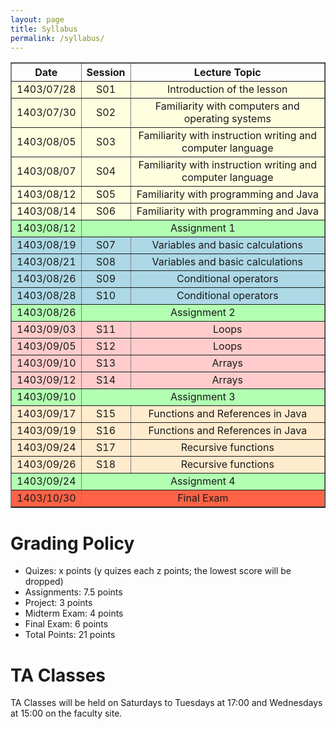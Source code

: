 ```yaml
---
layout: page
title: Syllabus
permalink: /syllabus/
---
```


<table border="1" style="width: 100%; text-align: center;">
    <tr>
        <th>Date</th>
        <th>Session</th>
        <th>Lecture Topic</th>
        </tr>
    <tr style="background-color:#ffffe0">
        <td>1403/07/28</td>
        <td>S01</td>
        <td>Introduction of the lesson</td>
    </tr>
    <tr style="background-color:#ffffe0">
        <td>1403/07/30</td>
        <td>S02</td>
        <td>Familiarity with computers and operating systems</td>
    </tr>
    <tr style="background-color:#ffffe0">
        <td>1403/08/05</td>
        <td>S03</td>
        <td>Familiarity with instruction writing and computer language</td>
    </tr>
    <tr style="background-color:#ffffe0">
        <td>1403/08/07</td>
        <td>S04</td>
        <td>Familiarity with instruction writing and computer language</td>
    </tr>
    <tr style="background-color:#ffffe0">
        <td>1403/08/12</td>
        <td>S05</td>
        <td>Familiarity with programming and Java</td>
    </tr>
    <tr style="background-color:#ffffe0">
        <td>1403/08/14</td>
        <td>S06</td>
        <td>Familiarity with programming and Java</td>
    </tr>
    <tr style="background-color:#b2ffb2">
        <td>1403/08/12</td>
        <td colspan="4" style="text-align: center;">Assignment 1</td>
    </tr>
    <tr style="background-color:#add8e6">
        <td>1403/08/19</td>
        <td>S07</td>
        <td>Variables and basic calculations</td>
    </tr>
    <tr style="background-color:#add8e6">
        <td>1403/08/21</td>
        <td>S08</td>
        <td>Variables and basic calculations</td>
    </tr>
    <tr style="background-color:#add8e6">
        <td>1403/08/26</td>
        <td>S09</td>
        <td>Conditional operators</td> 
    </tr>
    <tr style="background-color:#add8e6">
        <td>1403/08/28</td>
        <td>S10</td>
        <td>Conditional operators</td>
    </tr>
    <tr style="background-color:#b2ffb2">
        <td>1403/08/26</td>
        <td colspan="4" style="text-align: center;">Assignment 2</td>
    </tr>
    <tr style="background-color:#ffcccb">
        <td>1403/09/03</td>
        <td>S11</td>
        <td>Loops</td>
    </tr>
    <tr style="background-color:#ffcccb">
        <td>1403/09/05</td>
        <td>S12</td>
        <td>Loops</td>
    </tr>
    <tr style="background-color:#ffcccb">
        <td>1403/09/10</td>
        <td>S13</td>
        <td>Arrays</td>
    </tr>
    <tr style="background-color:#ffcccb">
        <td>1403/09/12</td>
        <td>S14</td>
        <td>Arrays</td>
    </tr>
    <tr style="background-color:#b2ffb2">
        <td>1403/09/10</td>
        <td colspan="4" style="text-align: center;">Assignment 3</td>
    </tr>
    <tr style="background-color:#ffebcd">
        <td>1403/09/17</td>
        <td>S15</td>
        <td>Functions and References in Java</td>
    </tr>
    <tr style="background-color:#ffebcd">
        <td>1403/09/19</td>
        <td>S16</td>
        <td>Functions and References in Java</td>
    </tr>
    <tr style="background-color:#ffebcd">
        <td>1403/09/24</td>
        <td>S17</td>
        <td>Recursive functions</td>
    </tr>
    <tr style="background-color:#ffebcd">
        <td>1403/09/26</td>
        <td>S18</td>
        <td>Recursive functions</td>
    </tr>
    <tr style="background-color:#b2ffb2">
        <td>1403/09/24</td>
        <td colspan="4" style="text-align: center;">Assignment 4</td>
    </tr>
    <tr style="background-color:#ff6347">
        <td>1403/10/30</td>
        <td colspan="4" style="text-align: center;">Final Exam</td>
    </tr>
</table>



# Grading Policy
  * Quizes: x points (y quizes each z points; the lowest score will be dropped)
  * Assignments: 7.5 points
  * Project: 3 points
  * Midterm Exam: 4 points
  * Final Exam: 6 points
  * Total Points: 21 points

# TA Classes
TA Classes will be held on Saturdays to Tuesdays at 17:00 and Wednesdays at 15:00 on the faculty site.

